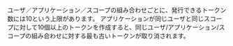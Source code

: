 ユーザ／アプリケーション／スコープの組み合わせごとに、発行できるトークン数には10という上限があります。 アプリケーションが同じユーザと同じスコープに対して10個以上のトークンを作成すると、同じユーザ/アプリケーション/スコープの組み合わせに対する最も古いトークンが取り消されます。
